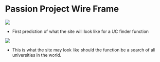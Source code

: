 # Passion Project Wire Frame


![]({{site.baseurl}}/images/1.png)

- First prediction of what the site will look like for a UC finder function

![]({{site.baseurl}}/images/2.png)

- This is what the site may look like should the function be a search of all universities in the world.